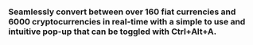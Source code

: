 ### Seamlessly convert between over 160 fiat currencies and 6000 cryptocurrencies in real-time with a simple to use and intuitive pop-up that can be toggled with Ctrl+Alt+A.
